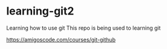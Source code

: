# learning-git2

Learning how to use git
This repo is being used to learning git

https://amigoscode.com/courses/git-github
